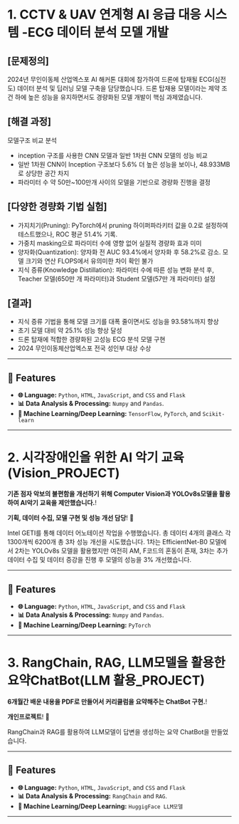 # 1. CCTV & UAV 연계형 AI 응급 대응 시스템 -ECG 데이터 분석 모델 개발

## [문제정의]
2024년 무인이동체 산업엑스포 AI 해커톤 대회에 참가하여 드론에 탑재될 ECG(심전도) 데이터 분석 및 딥러닝 모델 구축을 담당했습니다.
드론 탑재용 모델이라는 제약 조건 하에 높은 성능을 유지하면서도 경량화된 모델 개발이 핵심 과제였습니다.
## [해결 과정]
모델구조 비교 분석
- inception 구조를 사용한 CNN 모델과 일반 1차원 CNN 모델의 성능 비교
- 일반 1차원 CNN이 Inception 구조보다 5.6% 더 높은 성능을 보이나, 48.933MB로 상당한 공간 차지
- 파라미터 수 약 50만~100만개 사이의 모델을 기반으로 경량화 진행을 결정
## [다양한 경량화 기법 실험]
- 가지치기(Pruning): PyTorch에서 pruning 하이퍼파라키터 값을 0.2로 설정하여 테스트했으나, ROC 평균 51.4% 기록.
- 가중치 masking으로 파라미터 수에 영향 없어 실질적 경량화 효과 미미
- 양자화(Quantization): 양자화 전 AUC 93.4%에서 양자화 후 58.2%로 감소. 모델 크기와 연산 FLOPS에서 유의미한 차이 확인 불가
- 지식 증류(Knowledge Distillation): 파라미터 수에 따른 성능 변화 분석 후, Teacher 모델(650만 개 파라미터)과 Student 모델(57만 개 파라미터)
설정
## [결과]
- 지식 증류 기법을 통해 모델 크기를 대폭 줄이면서도 성능을 93.58%까지 향상
- 초기 모델 대비 약 25.1% 성능 향상 달성
- 드론 탑재에 적합한 경량화된 고성능 ECG 분석 모델 구현
- 2024 무인이동체산업엑스포 전국 성인부 대상 수상

---

## 🌟 Features

- **🌐 Language:** `Python`, `HTML`, `JavaScript`, and `CSS` and `Flask`
- **📊 Data Analysis & Processing:** `Numpy` and `Pandas`.
- **🤖 Machine Learning/Deep Learning:** `TensorFlow`, `PyTorch`, and `Scikit-learn`
  
---
# 2. 시각장애인을 위한 AI 악기 교육(Vision_PROJECT)
**기존 점자 악보의 불편함을 개선하기 위해 Computer Vision과 YOLOv8s모델을 활용하여 AI악기 교육을 제안했습니다.**!

**기획, 데이터 수집, 모델 구현 및 성능 개선 담당**! 🚀  

Intel GETI를 통해 데이터 어노테이션 작업을 수행했습니다. 총 데이터 4개의 클래스 각 1300개씩 6200개
총 3차 성능 개선을 시도했습니다. 
1차는 EfficientNet-B0 모델에서 2차는 YOLOv8s 모델을 활용했지만 여전히 AM, F코드의 혼동이 존재, 3차는 추가 데이터 수집 및 데이터 증강을 진행 후 모델의 성능을 3% 개선했습니다.

---

## 🌟 Features

- **🌐 Language:** `Python`, `HTML`, `JavaScript`, and `CSS` and `Flask`
- **📊 Data Analysis & Processing:** `Numpy` and `Pandas`.
- **🤖 Machine Learning/Deep Learning:**  `PyTorch`
  
---

# 3. RangChain, RAG, LLM모델을 활용한 요약ChatBot(LLM 활용_PROJECT)
**6개월간 배운 내용을 PDF로 만들어서 커리큘럼을 요약해주는 ChatBot 구현.**!

**개인프로젝트**! 🚀  

RangChain과 RAG를 활용하여 LLM모델이 답변을 생성하는 요약 ChatBot을 만들었습니다.

---

## 🌟 Features

- **🌐 Language:** `Python`, `HTML`, `JavaScript`, and `CSS` and `Flask`
- **📊 Data Analysis & Processing:** `RangChain` and `RAG`.
- **🤖 Machine Learning/Deep Learning:**  `HuggigFace LLM모델`
  
---
